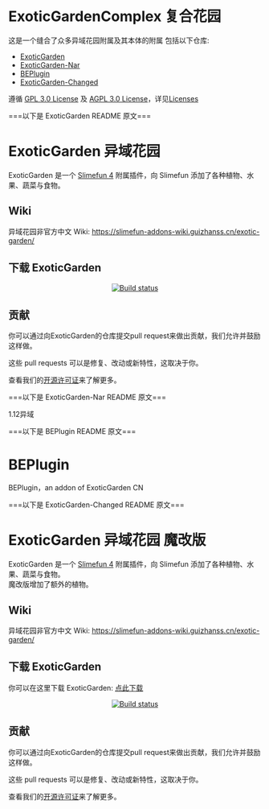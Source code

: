 # ExoticGardenComplex 复合花园

这是一个缝合了众多异域花园附属及其本体的附属
包括以下仓库:
- [ExoticGarden](https://github.com/SlimefunGuguProject/ExoticGarden/tree/master)
- [ExoticGarden-Nar](https://github.com/SlimeAddonCollection1-12/ExoticGarden-Nar)
- [BEPlugin](https://github.com/wdog5/BEPlugin)
- [ExoticGarden-Changed](https://github.com/SlimefunGuguProject/ExoticGarden-changed)

遵循 [GPL 3.0 License](/licenses/GPL-3.0-LICENSE) 及 [AGPL 3.0 License](/licenses/AGPL-3.0-LICENSE)，详见[Licenses](/licenses)

===以下是 ExoticGarden README 原文===

# ExoticGarden 异域花园

ExoticGarden 是一个 [Slimefun 4](https://github.com/TheBusyBiscuit/Slimefun4) 附属插件，向 Slimefun 添加了各种植物、水果、蔬菜与食物。

## Wiki

异域花园非官方中文 Wiki: https://slimefun-addons-wiki.guizhanss.cn/exotic-garden/

## 下载 ExoticGarden

<p align="center">
  <a href="https://builds.guizhanss.com/SlimefunGuguProject/ExoticGarden/master">
    <img src="https://builds.guizhanss.com/f/SlimefunGuguProject/ExoticGarden/master/badge.svg" alt="Build status"/>
  </a>
</p>

## 贡献

你可以通过向ExoticGarden的仓库提交pull request来做出贡献，我们允许并鼓励这样做。

这些 pull requests 可以是修复、改动或新特性，这取决于你。

查看我们的[开源许可证](/LICENSE)来了解更多。

===以下是 ExoticGarden-Nar README 原文===

1.12异域

===以下是 BEPlugin README 原文===

# BEPlugin
BEPlugin，an addon of ExoticGarden CN

===以下是 ExoticGarden-Changed README 原文===

# ExoticGarden 异域花园 魔改版

ExoticGarden 是一个 [Slimefun 4](https://github.com/TheBusyBiscuit/Slimefun4) 附属插件，向 Slimefun 添加了各种植物、水果、蔬菜与食物。  
魔改版增加了额外的植物。

## Wiki

异域花园非官方中文 Wiki: https://slimefun-addons-wiki.guizhanss.cn/exotic-garden/

## 下载 ExoticGarden
你可以在这里下载 ExoticGarden: [点此下载](https://builds.guizhanss.net/SlimefunGuguProject/ExoticGarden-changed/master)

<p align="center">
  <a href="https://builds.guizhanss.net/SlimefunGuguProject/ExoticGarden-changed/master">
    <img src="https://builds.guizhanss.net/f/SlimefunGuguProject/ExoticGarden-changed/master/badge.svg" alt="Build status"/>
  </a>
</p>

## 贡献

你可以通过向ExoticGarden的仓库提交pull request来做出贡献，我们允许并鼓励这样做。

这些 pull requests 可以是修复、改动或新特性，这取决于你。

查看我们的[开源许可证](/LICENSE)来了解更多。
